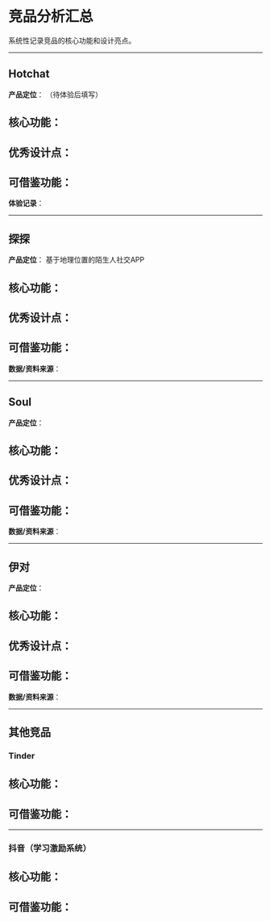 # 竞品分析汇总

系统性记录竞品的核心功能和设计亮点。

---

## Hotchat

**产品定位**：
（待体验后填写）

**核心功能**：
-

**优秀设计点**：
-

**可借鉴功能**：
-

**体验记录**：


---

## 探探

**产品定位**：
基于地理位置的陌生人社交APP

**核心功能**：
-

**优秀设计点**：
-

**可借鉴功能**：
-

**数据/资料来源**：


---

## Soul

**产品定位**：


**核心功能**：
-

**优秀设计点**：
-

**可借鉴功能**：
-

**数据/资料来源**：


---

## 伊对

**产品定位**：


**核心功能**：
-

**优秀设计点**：
-

**可借鉴功能**：
-

**数据/资料来源**：


---

## 其他竞品

### Tinder

**核心功能**：
-

**可借鉴功能**：
-

---

### 抖音（学习激励系统）

**核心功能**：
-

**可借鉴功能**：
-

